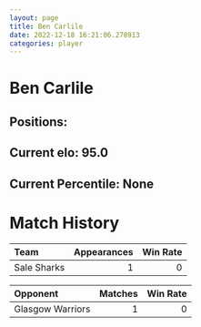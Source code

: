 ```yaml
---  
layout: page  
title: Ben Carlile  
date: 2022-12-18 16:21:06.278913  
categories: player  
---
```

# Ben Carlile

## Positions: 

## Current elo: 95.0

## Current Percentile: None

# Match History


| Team        |   Appearances |   Win Rate |
|:------------|--------------:|-----------:|
| Sale Sharks |             1 |          0 |

| Opponent         |   Matches |   Win Rate |
|:-----------------|----------:|-----------:|
| Glasgow Warriors |         1 |          0 |
